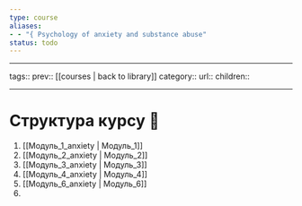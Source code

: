 ```yaml
---
type: course
aliases: 
- - "{ Psychology of anxiety and substance abuse"
status: todo
---
```


---
tags::
prev:: [[courses | back to library]]
category::
url::
children::

---


# Структура курсу 🧾

1. [[Модуль_1_anxiety | Модуль_1]]
2. [[Модуль_2_anxiety | Модуль_2]]
3. [[Модуль_3_anxiety | Модуль_3]]
4. [[Модуль_4_anxiety | Модуль_4]]
5. [[Модуль_6_anxiety | Модуль_6]]
6. 